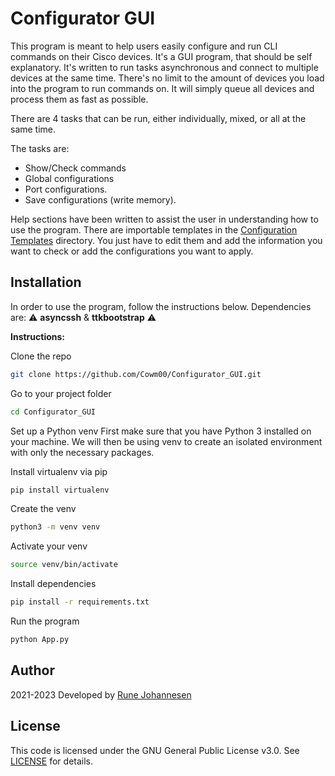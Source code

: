 # Configurator GUI

This program is meant to help users easily configure and run CLI commands on their Cisco devices. It's a GUI program, that should be self explanatory. It's written to run tasks asynchronous and connect to multiple devices at the same time. There's no limit to the amount of devices you load into the program to run commands on. It will simply queue all devices and process them as fast as possible.

There are 4 tasks that can be run, either individually, mixed, or all at the same time.

The tasks are:
- Show/Check commands
- Global configurations
- Port configurations.
- Save configurations (write memory).

Help sections have been written to assist the user in understanding how to use the program. There are importable templates in the [Configuration Templates](https://github.com/Cowm00/Configurator_GUI/tree/master/Configuration%20Templates) directory. You just have to edit them and add the information you want to check or add the configurations you want to apply.

## Installation

In order to use the program, follow the instructions below. Dependencies are: :warning: **asyncssh** & **ttkbootstrap** :warning:

**Instructions:**

Clone the repo
```bash
git clone https://github.com/Cowm00/Configurator_GUI.git
```
Go to your project folder
```bash
cd Configurator_GUI
```

Set up a Python venv
First make sure that you have Python 3 installed on your machine. We will then be using venv to create an isolated environment with only the necessary packages.

Install virtualenv via pip
```bash
pip install virtualenv
```

Create the venv
```bash
python3 -m venv venv
```

Activate your venv
```bash
source venv/bin/activate
```

Install dependencies
```bash
pip install -r requirements.txt
```

Run the program
```bash
python App.py
```

## Author

2021-2023 Developed by [Rune Johannesen](https://github.com/cowm00)

## License

This code is licensed under the GNU General Public License v3.0. See [LICENSE](LICENSE) for details.
